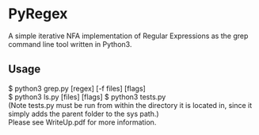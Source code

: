 # PyRegex
A simple iterative NFA implementation of Regular Expressions as the grep command line tool written in Python3.

## Usage
$ python3 grep.py [regex] [-f files] [flags]  
$ python3 ls.py [files] [flags]
$ python3 tests.py  
(Note tests.py must be run from within the directory it is located in, since it simply adds the parent folder to the sys path.)  
Please see WriteUp.pdf for more information.  
